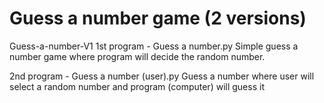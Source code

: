 # Guess a number game (2 versions)

Guess-a-number-V1
1st program - Guess a number.py
Simple guess a number game where program will decide the random number.

2nd program - Guess a number (user).py
Guess a number where user will select a random number and program (computer) will guess it
